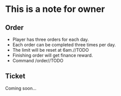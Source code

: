 # This is a note for owner #

## Order ##
* Player has three orders for each day.
* Each order can be completed three times per day.
* The limit will be reset at 6am.//TODO
* Finishing order will get finance reward.
* Command /order//TODO

## Ticket ##
Coming soon...